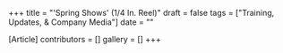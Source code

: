 +++
title = "'Spring Shows' (1/4 In. Reel)"
draft = false
tags = ["Training, Updates, & Company Media"]
date = ""

[Article]
contributors = []
gallery = []
+++